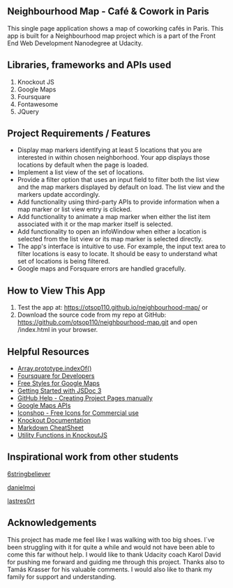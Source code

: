 ## Neighbourhood Map - Café & Cowork in Paris
This single page application shows a map of coworking cafés in Paris. This app is built for a Neighbourhood map project which is a part of the Front End Web Development Nanodegree at Udacity.

## Libraries, frameworks and APIs used
1. Knockout JS
2. Google Maps
3. Foursquare
4. Fontawesome
5. JQuery

## Project Requirements / Features

* Display map markers identifying at least 5 locations that you are interested in within chosen neighborhood. Your app displays those locations by default when the page is loaded.
* Implement a list view of the set of locations.
* Provide a filter option that uses an input field to filter both the list view and the map markers displayed by default on load. The list view and the markers update accordingly.
* Add functionality using third-party APIs to provide information when a map marker or list view entry is clicked.
* Add functionality to animate a map marker when either the list item associated with it or the map marker itself is selected.
* Add functionality to open an infoWindow when either a location is selected from the list view or its map marker is selected directly.
* The app's interface is intuitive to use. For example, the input text area to filter locations is easy to locate. It should be easy to understand what set of locations is being filtered.
* Google maps and Forsquare errors are handled gracefully.

## How to View This App
1. Test the app at: https://otsop110.github.io/neighbourhood-map/ or
2. Download the source code from my repo at GitHub: https://github.com/otsop110/neighbourhood-map.git and open /index.html in your browser.

## Helpful Resources
* [Array.prototype.indexOf()](https://developer.mozilla.org/en-US/docs/Web/JavaScript/Reference/Global_Objects/Array/indexOf)
* [Foursquare for Developers](https://developer.foursquare.com/)
* [Free Styles for Google Maps](https://snazzymaps.com/)
* [Getting Started with JSDoc 3](http://usejsdoc.org/about-getting-started.html)
* [GitHub Help - Creating Project Pages manually](https://help.github.com/articles/creating-project-pages-manually/)
* [Google Maps APIs](https://developers.google.com/maps/)
* [Iconshop - Free Icons for Commercial use](https://freeiconshop.com/)
* [Knockout Documentation](http://knockoutjs.com/documentation/introduction.html)
* [Markdown CheatSheet](https://github.com/adam-p/markdown-here/wiki/Markdown-Cheatsheet)
* [Utility Functions in KnockoutJS](http://www.knockmeout.net/2011/04/utility-functions-in-knockoutjs.html)

## Inspirational work from other students

[6stringbeliever](https://github.com/6stringbeliever/neighborhood-map)

[danielmoi](https://github.com/danielmoi/danielmoi.github.io/tree/master/P5)

[lastres0rt](https://github.com/lastres0rt/udacity-neighborhood-map-project)

## Acknowledgements
This project has made me feel like I was walking with too big shoes. I`ve been struggling with it for quite a while and would not have been able to come this far without help.
I would like to thank Udacity coach Karol David for pushing me forward and guiding me through this project. Thanks also to Tamás Krasser for his valuable comments. I would also like to thank my family for support and understanding.